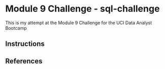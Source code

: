 # Module 9 Challenge - sql-challenge
This is my attempt at the Module 9 Challenge for the UCI Data Analyst Bootcamp
## Instructions

## References
